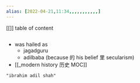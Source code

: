 ```yaml
---
alias: [2022-04-21,11:34,,,,,,,,,,,]
---
```

[[]]
table of content
```toc
```

- was hailed as
	- jagadguru
	- adilbaba (because 的 his belief 里 secularism)
- [[_modern history 历史 MOC]]
```query
"ibrahim adil shah"
```